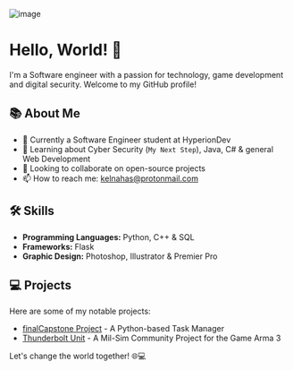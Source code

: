 <!-- Theme Profile -->

![image](https://cdn.discordapp.com/attachments/455495864580964352/1120836937859727360/imageskyline.png)

# Hello, World! 👋

I'm a Software engineer with a passion for technology, game development and digital security. Welcome to my GitHub profile!

## 📚 About Me

- 🔭 Currently a Software Engineer student at HyperionDev
- 🌱 Learning about Cyber Security (```My Next Step```), Java, C# & general Web Development
- 👯 Looking to collaborate on open-source projects
- 📫 How to reach me: kelnahas@protonmail.com

## 🛠️ Skills

- **Programming Languages:** Python, C++ & SQL
- **Frameworks:** Flask
- **Graphic Design:** Photoshop, Illustrator & Premier Pro

## 💻 Projects

Here are some of my notable projects:

- [finalCapstone Project](https://github.com/kelnahas/finalcapstone) - A Python-based Task Manager
- [Thunderbolt Unit](https://www.thunderboltunit.com) - A Mil-Sim Community Project for the Game Arma 3

Let's change the world together! 🌐💻

